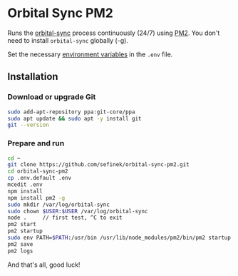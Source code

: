 # Orbital Sync PM2
Runs the [orbital-sync](https://github.com/mattwebbio/orbital-sync) process continuously (24/7) using [PM2](https://www.npmjs.com/package/pm2). You don't need to install `orbital-sync` globally (-g).

Set the necessary [environment variables](https://orbitalsync.com/CONFIG.html) in the `.env` file.

## Installation
### Download or upgrade Git
```bash
sudo add-apt-repository ppa:git-core/ppa
sudo apt update && sudo apt -y install git
git --version
```

### Prepare and run
```bash
cd ~
git clone https://github.com/sefinek/orbital-sync-pm2.git
cd orbital-sync-pm2
cp .env.default .env
mcedit .env
npm install
npm install pm2 -g
sudo mkdir /var/log/orbital-sync
sudo chown $USER:$USER /var/log/orbital-sync
node .     // first test, ^C to exit
pm2 start
pm2 startup
sudo env PATH=$PATH:/usr/bin /usr/lib/node_modules/pm2/bin/pm2 startup systemd -u $USER --hp $HOME
pm2 save
pm2 logs
```

And that's all, good luck!